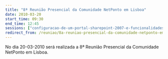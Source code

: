 ```yaml
---
title: "8ª Reunião Presencial da Comunidade NetPonto em Lisboa"
date: 2010-03-20
start_time: 09:30
end_time: 12:45
sessions: ["configuracao-de-um-portal-sharepoint-2007-e-funcionalidades-de-apoio","novidades-do-net-framework-4-0-para-csharp-e-vb-net"]
redirect_from: /reuniao/8a-reuniao-presencial-da-comunidade-netponto-em-lisboa/
---
```

No dia 20-03-2010 será realizada a 8ª Reunião Presencial da Comunidade NetPonto em Lisboa.